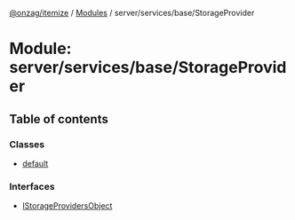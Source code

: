 [@onzag/itemize](../README.md) / [Modules](../modules.md) / server/services/base/StorageProvider

# Module: server/services/base/StorageProvider

## Table of contents

### Classes

- [default](../classes/server_services_base_StorageProvider.default.md)

### Interfaces

- [IStorageProvidersObject](../interfaces/server_services_base_StorageProvider.IStorageProvidersObject.md)
